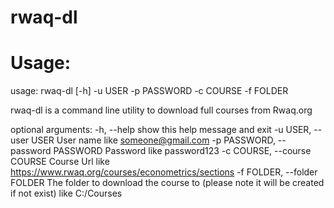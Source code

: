 # rwaq-dl

# Usage:

usage: rwaq-dl [-h] -u USER -p PASSWORD -c COURSE -f FOLDER

rwaq-dl is a command line utility to download full courses from Rwaq.org

optional arguments:
  -h, --help            show this help message and exit
  -u USER, --user USER  User name like someone@gmail.com
  -p PASSWORD, --password PASSWORD
                        Password like password123
  -c COURSE, --course COURSE
                        Course Url like
                        https://www.rwaq.org/courses/econometrics/sections
  -f FOLDER, --folder FOLDER
                        The folder to download the course to (please note it
                        will be created if not exist) like C:/Courses

